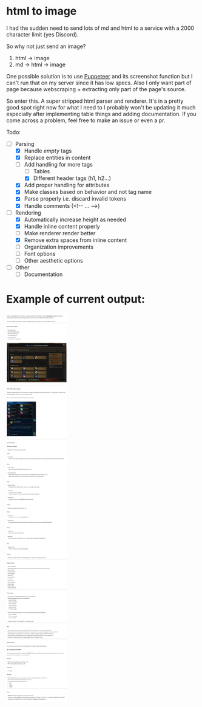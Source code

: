 # html to image

I had the sudden need to send lots of md and html
to a service with a 2000 character limit (yes Discord).

So why not just send an image?
1. html -> image
2. md -> html -> image

One possible solution is to use [Puppeteer](https://github.com/GoogleChrome/puppeteer) 
and its screenshot function but I can't run that on my server since it 
has low specs. Also I only want part of page because 
webscraping + extracting only part of the page's source.

So enter this. A super stripped html parser and renderer. 
It's in a pretty good spot right now for what I need to I probably
won't be updating it much especially after implementing table things
and adding documentation. If you come across a problem, feel free
to make an issue or even a pr.

Todo:
- [ ] Parsing
    - [x] Handle *empty* tags
    - [x] Replace entities in content
    - [ ] Add handling for more tags
        - [ ] Tables
        - [x] Different header tags (h1, h2...)
    - [x] Add proper handling for attributes
    - [x] Make classes based on behavior and not tag name
    - [x] Parse properly i.e. discard invalid tokens
    - [x] Handle comments (\<!-- ... -->)
- [ ] Rendering
    - [x] Automatically increase height as needed
    - [x] Handle inline content properly
    - [ ] Make renderer render better
    - [x] Remove extra spaces from inline content
    - [ ] Organization improvements
    - [ ] Font options
    - [ ] Other aesthetic options
- [ ] Other
    - [ ] Documentation
    
# Example of current output:
![test](tests/test59-03.html.jpg)
